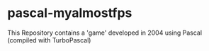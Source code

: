 # pascal-myalmostfps
This Repository contains a 'game' developed in 2004 using Pascal (compiled with TurboPascal)

